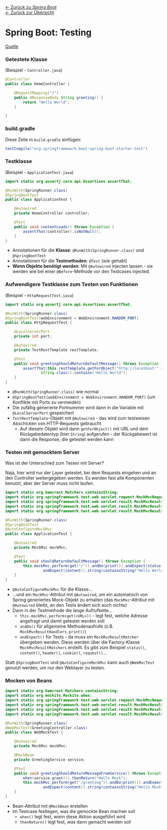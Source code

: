 [&larr; Zurück zu *Spring Boot*](../)  
[&larr; Zurück zur Übersicht](../../README.md)

# Spring Boot: Testing

[Quelle](https://spring.io/guides/gs/testing-web/)

### Getestete Klasse

(Beispiel - `Controller.java`)

``````java
@Controller
public class HomeController {

    @RequestMapping("/")
    public @ResponseBody String greeting() {
        return "Hello World";
    }

}
``````



### build.gradle

Diese Zeile in `build.gradle` einfügen:

``````groovy
testCompile("org.springframework.boot:spring-boot-starter-test")
``````



### Testklasse

(Beispiel - `ApplicationTest.java`)

``````java
import static org.assertj.core.api.Assertions.assertThat;

@RunWith(SpringRunner.class)
@SpringBootTest
public class ApplicationTest {

    @Autowired
    private HomeController controller;

    @Test
    public void contextLoads() throws Exception {
        assertThat(controller).isNotNull();
    }
}
``````

- Annotationen für die **Klasse**: `@RunWith(SpringRunner.class)` und `@SpringBootTest`
- Annotationen für die **Testmethoden**: `@Test` (wie gehabt)
- **Wenn Objekte benötigt werden**: Mit `@Autowired` injecten lassen - sie werden wie bei einer `@Before`-Methode vor den Testcases injected.



### Aufwendigere Testklasse zum Testen von Funktionen

(Beispiel - `HttpRequestTest.java`)

``````java
import static org.assertj.core.api.Assertions.assertThat;

@RunWith(SpringRunner.class)
@SpringBootTest(webEnvironment = WebEnvironment.RANDOM_PORT)
public class HttpRequestTest {

    @LocalServerPort
    private int port;

    @Autowired
    private TestRestTemplate restTemplate;

    @Test
    public void greetingShouldReturnDefaultMessage() throws Exception {
        assertThat(this.restTemplate.getForObject("http://localhost:" + port + "/",
                String.class)).contains("Hello World");
    }
}
``````

- `@RunWith(SpringRunner.class)` wie normal
- `@SpringBootTest(webEnvironment = WebEnvironment.RANDOM_PORT)` (um Konflikte mit Ports zu vermeiden)
- Die zufällig generierte Portnummer wird dann in die Variable mit `@LocalServerPort` gespeichert
- `TestRestTemplate`-Objekt mit `@Autowired` - das wird zum testweisen Abschicken von HTTP-Requests gebraucht
  - Auf diesem Objekt wird dann `getForObject()` mit URL und dem Rückgabedatentyp (hier `String`) aufgerufen - der Rückgabewert ist dann die Response, die getestet werden kann



### Testen mit gemocktem Server

Was ist der Unterschied zum Testen mit Server?

Naja, hier wird nur der Layer getestet, bei dem Requests eingehen und an den Controller weitergegeben werden. Es werden fast alle Komponenten benutzt, aber der Server muss nicht laufen.

``````java
import static org.hamcrest.Matchers.containsString;
import static org.springframework.test.web.servlet.request.MockMvcRequestBuilders.get;
import static org.springframework.test.web.servlet.result.MockMvcResultHandlers.print;
import static org.springframework.test.web.servlet.result.MockMvcResultMatchers.content;
import static org.springframework.test.web.servlet.result.MockMvcResultMatchers.status;

@RunWith(SpringRunner.class)
@SpringBootTest
@AutoConfigureMockMvc
public class ApplicationTest {

    @Autowired
    private MockMvc mockMvc;

    @Test
    public void shouldReturnDefaultMessage() throws Exception {
        this.mockMvc.perform(get("/")).andDo(print()).andExpect(status().isOk())
                .andExpect(content().string(containsString("Hello World")));
    }
}
``````

- `@AutoConfigureMockMvc` für die Klasse...
- ...und ein `MockMvc`-Attribut mit `@Autowired`, um ein automatisch von Spring generiertes Mock-Objekt zu erhalten (das `MockMvc`-Attribut mit `@Autowired` bleibt, an den Tests ändert sich auch nichts)
- Dann in der Testmethode die lange Aufrufkette...
  - `this.mockMvc.perform(get(<URL>))` - legt fest, welche Adresse angefragt und damit getestet werden soll
  - `andDo()` für allgemeine Methodenaufrufe (z.B. `MockMvcResultHandlers.print()`)
  - `andExpect()` für Tests - da muss ein `MockMvcResultMatcher` übergeben werden. Diese werden über die Factory-Klasse `MockMvcResultMatchers` erstellt. Es gibt zum Beispiel `status()`, `content()`, `header()`, `cookie()`, `request()`...

Statt `@SpringBootTest` und `@AutoConfigureMockMvc` kann auch `@WebMvcTest` genutzt werden, um nur den Weblayer zu testen.



### Mocken von Beans

```java
import static org.hamcrest.Matchers.containsString;
import static org.mockito.Mockito.when;
import static org.springframework.test.web.servlet.request.MockMvcRequestBuilders.get;
import static org.springframework.test.web.servlet.result.MockMvcResultHandlers.print;
import static org.springframework.test.web.servlet.result.MockMvcResultMatchers.content;
import static org.springframework.test.web.servlet.result.MockMvcResultMatchers.status;

@RunWith(SpringRunner.class)
@WebMvcTest(GreetingController.class)
public class WebMockTest {

    @Autowired
    private MockMvc mockMvc;

    @MockBean
    private GreetingService service;

    @Test
    public void greetingShouldReturnMessageFromService() throws Exception {
        when(service.greet()).thenReturn("Hello Mock");
        this.mockMvc.perform(get("/greeting")).andDo(print()).andExpect(status().isOk())
                .andExpect(content().string(containsString("Hello Mock")));
    }
}
```

- Bean-Attribut mit `@MockBean` erstellen
- Im Testcase festlegen, was die gemockte Bean machen soll
  - `when()` legt fest, *wann* diese Aktion ausgeführt wird
  - `thenReturn()` legt fest, *was* dann gemacht werden soll
